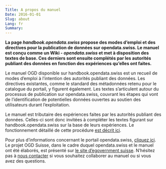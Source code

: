```yaml
---
Title: A propos du manuel
Date: 2016-01-01
Slug: about
Lang: fr
Summary:
---
```


**La page _handbook.opendata.swiss_ propose des modes d’emploi et des directives pour la publication de données sur opendata.swiss. Le manuel est conçu comme un Wiki - _opendata.swiss_ et met à disposition des textes de base. Ces derniers sont ensuite complétés par les autorités publiant des données en fonction des expériences qu’elles ont faites.**

Le manuel OGD disponible sur handbook.opendata.swiss est un recueil de modes d’emploi à l’intention des autorités publiant des données. Les directives existantes, comme le standard des métadonnées retenu pour le catalogue du portail, y figurent également. Les textes s’articulent autour du processus de publication sur opendata.swiss, couvrant les étapes qui vont de l’identification de potentielles données ouvertes au soutien des utilisateurs durant l’exploitation.

Le manuel est tributaire des expériences faites par les autorités publiant des données. Celles-ci sont donc invitées à compléter les textes figurant sur handbook.opendata.swiss sur la base de leurs expériences. Le fonctionnement détaillé de cette procédure [est décrit ici](/fr/pages/contribute).

Pour plus d’informations concernant le portail opendata.swiss, [cliquez ici](https://opendata.swiss/fr/about/). Le projet OGD Suisse, dans le cadre duquel opendata.swiss et le manuel ont été élaborés, est présenté sur [le site d’egovernment suisse](https://www.egovernment.ch/fr/umsetzung/e-government-schweiz-2008-2015/open-government-data-schweiz/). N’hésitez pas à [nous contacter](http://opendata.swiss/fr/contact/) si vous souhaitez collaborer au manuel ou si vous avez des questions.
